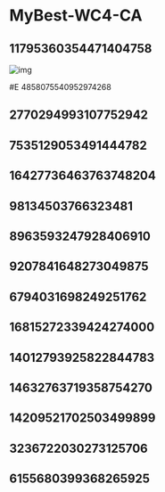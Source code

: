 # MyBest-WC4-CA

## 11795360354471404758
![img](https://github.com/user-attachments/assets/da7cf0a2-de9d-415b-af7e-6f4f7161c589)

#E 4858075540952974268
## 2770294993107752942
## 7535129053491444782
## 16427736463763748204
## 98134503766323481
## 8963593247928406910
## 9207841648273049875
## 6794031698249251762
## 16815272339424274000
## 14012793925822844783
## 14632763719358754270
## 14209521702503499899
## 3236722030273125706
## 6155680399368265925
